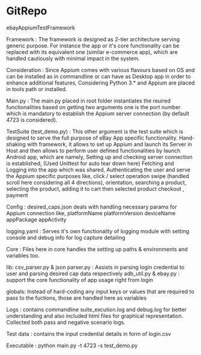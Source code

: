 # GitRepo
ebayAppiumTestFramework

Framework :
The framework is designed as 2-tier architecture serving generic purpose. For instance the app or it's core functionality can be replaced with its equivalent one (similar e-commerce app), which are handled cautiously with minimal impact in the system.

Consideration : 
Since Appium comes with various flavours based on OS and can be installed as in commandline or can have as Desktop app in order to enhance additional features, Considering Python 3.* and Appium are placed in tools path or installed.

Main.py :
The main.py placed in root folder instantiates the reuired functionalities based on getting two arguments one is the port number which is mandatory to establish the Appium server connection (by default 4723 is considered).

TestSuite (test_demo.py) :
This other argument is the test suite which is designed to serve the full purpose of eBay App specific functionality.
Hand-shaking with framework, it allows to set up Appium and launch its Server in Host and then allows to perform user defined functionalities by launch Android app, which are namely,
	Setting up and checking server connection is established,  (Used Unittest for auto tear down here)
	Fetching and Logging into the app which was shared,
	Authenticating the user and serve the Appium specific purposes like,
	click / select operation
	swipe (handled scroll here considering all 4 directions),
	orientation,
	searching a product,
	selecting the product,
	adding it to cart
	then selected product checkout , payment

Config : 
desired_caps.json deals with handling necessary params for Appium connection like,
	platformName
	platformVersion
	deviceName
	appPackage
	appActivity

logging.yaml :
	Serves it's own functionality of logging module with setting console and debug info for log capture detailing

Core : 
Files here in core handles the setting up paths & environments and variables too.

lib: 
csv_parser.py & json parser.py :
 Assists in parsing login credential to user and parsing desired cap data respectively
adb_util.py & ebay.py  :
 support the core functionality of app usage right from login

globals:
Instead of hard-coding any input keys or values that are required to pass to the fuctions, those are handled here as variables

Logs :
contains commandline suite_excution.log and debug.log for better understanding and also included html files for graphical representation.
Collected both pass and negative scenario logs.


Test data :
contains the input credential details in form of login.csv 

Executable :
python main.py -t 4723 -s test_demo.py
